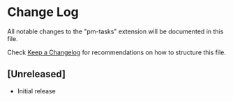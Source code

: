# Change Log

All notable changes to the "pm-tasks" extension will be documented in this file.

Check [Keep a Changelog](http://keepachangelog.com/) for recommendations on how to structure this file.

## [Unreleased]

- Initial release